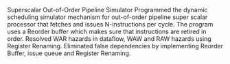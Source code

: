Superscalar Out-of-Order Pipeline Simulator 
Programmed the dynamic scheduling simulator mechanism for out-of-order pipeline super scalar processor that fetches and issues N-instructions per cycle. The program uses a Reorder buffer which makes sure that instructions are retired in order. 
Resolved WAR hazards in dataflow, WAW and RAW hazards using Register Renaming.
Eliminated false dependencies by implementing Reorder Buffer, issue queue and Register Renaming.
